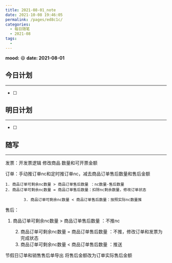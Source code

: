 ```yaml
---
title: 2021-08-01_note
date: 2021-10-08 19:46:05
permalink: /pages/ed8c1c/
categories:
  - 每日随笔
  - 2021-08
tags:
  - 
---
```

**mood:** :smile:  																		**date: 2021-08-01**  
## 今日计划  
------
- [ ]  
## 明日计划  
------
- [ ]  
## 随写 
------

发票：开发票逻辑 修改商品 数量和可开票金额

订单：手动推订单nc和定时推订单nc，减去商品订单售后数量和售后金额

	1. 商品订单可剩余nc数量 > 商品订单售后数量 ：nc数量-售后数量
 	2. 商品订单可剩余nc数量 = 商品订单售后数量：扣除nc剩余数量，修改订单状态

   			3. 商品订单可剩余nc数量 < 商品订单售后数量：按照实际nc数量推

售后：

1. 商品订单可剩余nc数量 > 商品订单售后数量 ：不推nc

 	2. 商品订单可剩余nc数量 = 商品订单售后数量 ：不推，修改订单和发票为完成状态
 	3. 商品订单可剩余nc数量 < 商品订单售后数量 ：推送



节假日订单和销售售后单导出 将售后金额改为订单实际售后金额



